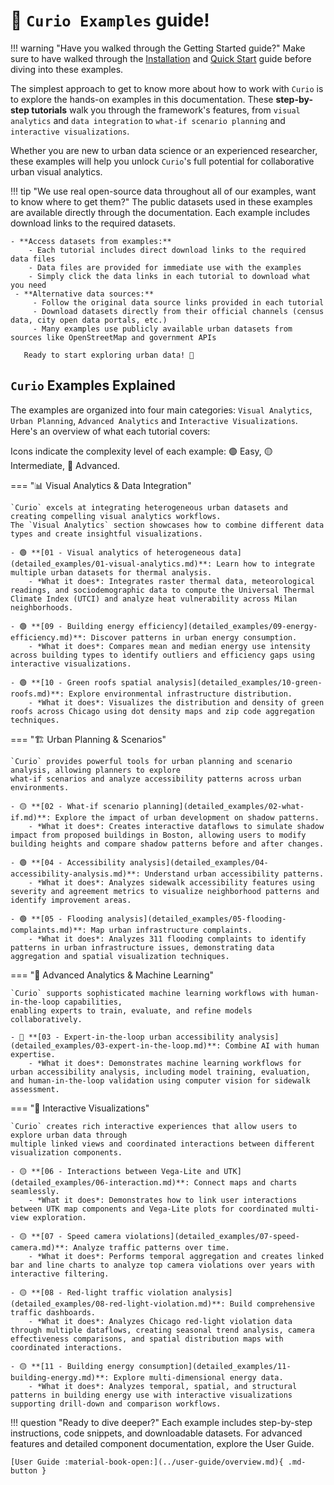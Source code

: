 # 🌇 `Curio Examples` guide!

!!! warning "Have you walked through the Getting Started guide?"
    Make sure to have walked through the [Installation](../getting-started/installation.md) and [Quick Start](../getting-started/quick_start.md) guide 
    before diving into these examples.

The simplest approach to get to know more about how to work with `Curio` is to explore the 
hands-on examples in this documentation. These **step-by-step tutorials** walk you through the framework's 
features, from `visual analytics` and `data integration` to `what-if scenario planning` and `interactive visualizations`. 

Whether you are new to urban data science or an experienced researcher, these examples will help you unlock 
`Curio`'s full potential for collaborative urban visual analytics.


!!! tip "We use real open-source data throughout all of our examples, want to know where to get them?"
    The public datasets used in these examples are available directly through the documentation. Each example 
    includes download links to the required datasets.
    
    - **Access datasets from examples:**
        - Each tutorial includes direct download links to the required data files
        - Data files are provided for immediate use with the examples
        - Simply click the data links in each tutorial to download what you need
     - **Alternative data sources:**
         - Follow the original data source links provided in each tutorial
         - Download datasets directly from their official channels (census data, city open data portals, etc.)
         - Many examples use publicly available urban datasets from sources like OpenStreetMap and government APIs
    
       Ready to start exploring urban data! 🎉

## `Curio` Examples Explained

The examples are organized into four main categories: `Visual Analytics`, `Urban Planning`, 
`Advanced Analytics` and `Interactive Visualizations`. Here's an overview of what each tutorial covers:

Icons indicate the complexity level of each example: 🟢 Easy, 🟡 Intermediate, 🔴 Advanced.


=== "📊 Visual Analytics & Data Integration"

    `Curio` excels at integrating heterogeneous urban datasets and creating compelling visual analytics workflows.
    The `Visual Analytics` section showcases how to combine different data types and create insightful visualizations.

    - 🟢 **[01 - Visual analytics of heterogeneous data](detailed_examples/01-visual-analytics.md)**: Learn how to integrate multiple urban datasets for thermal analysis.
        - *What it does*: Integrates raster thermal data, meteorological readings, and sociodemographic data to compute the Universal Thermal Climate Index (UTCI) and analyze heat vulnerability across Milan neighborhoods.

    - 🟢 **[09 - Building energy efficiency](detailed_examples/09-energy-efficiency.md)**: Discover patterns in urban energy consumption.
        - *What it does*: Compares mean and median energy use intensity across building types to identify outliers and efficiency gaps using interactive visualizations.

    - 🟢 **[10 - Green roofs spatial analysis](detailed_examples/10-green-roofs.md)**: Explore environmental infrastructure distribution.
        - *What it does*: Visualizes the distribution and density of green roofs across Chicago using dot density maps and zip code aggregation techniques.

=== "🏗️ Urban Planning & Scenarios"

    `Curio` provides powerful tools for urban planning and scenario analysis, allowing planners to explore
    what-if scenarios and analyze accessibility patterns across urban environments.

    - 🟡 **[02 - What-if scenario planning](detailed_examples/02-what-if.md)**: Explore the impact of urban development on shadow patterns.
        - *What it does*: Creates interactive dataflows to simulate shadow impact from proposed buildings in Boston, allowing users to modify building heights and compare shadow patterns before and after changes.

    - 🟢 **[04 - Accessibility analysis](detailed_examples/04-accessibility-analysis.md)**: Understand urban accessibility patterns.
        - *What it does*: Analyzes sidewalk accessibility features using severity and agreement metrics to visualize neighborhood patterns and identify improvement areas.

    - 🟢 **[05 - Flooding analysis](detailed_examples/05-flooding-complaints.md)**: Map urban infrastructure complaints.
        - *What it does*: Analyzes 311 flooding complaints to identify patterns in urban infrastructure issues, demonstrating data aggregation and spatial visualization techniques.

=== "🤖 Advanced Analytics & Machine Learning"

    `Curio` supports sophisticated machine learning workflows with human-in-the-loop capabilities,
    enabling experts to train, evaluate, and refine models collaboratively.

    - 🔴 **[03 - Expert-in-the-loop urban accessibility analysis](detailed_examples/03-expert-in-the-loop.md)**: Combine AI with human expertise.
        - *What it does*: Demonstrates machine learning workflows for urban accessibility analysis, including model training, evaluation, and human-in-the-loop validation using computer vision for sidewalk assessment.

=== "🔗 Interactive Visualizations"

    `Curio` creates rich interactive experiences that allow users to explore urban data through
    multiple linked views and coordinated interactions between different visualization components.

    - 🟡 **[06 - Interactions between Vega-Lite and UTK](detailed_examples/06-interaction.md)**: Connect maps and charts seamlessly.
        - *What it does*: Demonstrates how to link user interactions between UTK map components and Vega-Lite plots for coordinated multi-view exploration.

    - 🟡 **[07 - Speed camera violations](detailed_examples/07-speed-camera.md)**: Analyze traffic patterns over time.
        - *What it does*: Performs temporal aggregation and creates linked bar and line charts to analyze top camera violations over years with interactive filtering.

    - 🟡 **[08 - Red-light traffic violation analysis](detailed_examples/08-red-light-violation.md)**: Build comprehensive traffic dashboards.
        - *What it does*: Analyzes Chicago red-light violation data through multiple dataflows, creating seasonal trend analysis, camera effectiveness comparisons, and spatial distribution maps with coordinated interactions.

    - 🟡 **[11 - Building energy consumption](detailed_examples/11-building-energy.md)**: Explore multi-dimensional energy data.
        - *What it does*: Analyzes temporal, spatial, and structural patterns in building energy use with interactive visualizations supporting drill-down and comparison workflows. 


!!! question "Ready to dive deeper?"
    Each example includes step-by-step instructions, code snippets, and downloadable datasets.
    For advanced features and detailed component documentation, explore the User Guide.

    [User Guide :material-book-open:](../user-guide/overview.md){ .md-button }